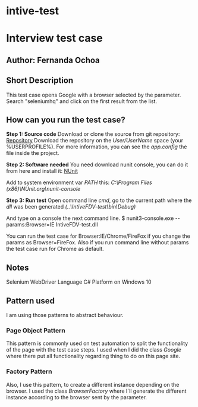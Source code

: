 # intive-test
 # Interview test case
 ## Author: Fernanda Ochoa

 ## Short Description
This test case opens Google with a browser selected by the parameter. Search "seleniumhq" and click on the first result from the list.

 ## How can you run the test case?

 **Step 1: Source code**
Download or clone the source from git repository: [Repository](https://github.com/ferchuochoa/intive-test.git)
Download the repository on the _User/UserName_ space (your %USERPROFILE%). For more information, you can see the _app.config_ the file inside the project. 

 **Step 2: Software needed**
You need download nunit console, you can do it from here and install it:
[NUnit](https://github.com/nunit/nunit-console/releases)

Add to system environment var _PATH_ this: _C:\Program Files (x86)\NUnit.org\nunit-console_

 **Step 3: Run test**
Open command line _cmd_, go to the current path where the _dll_ was been generated _(..\IntiveFDV-test\bin\Debug)_

And type on a console the next command line.
$ nunit3-console.exe --params:Browser=IE IntiveFDV-test.dll

You can run the test case for Browser:IE/Chrome/FireFox if you change the params as Browser=FireFox. Also if you run command line without params the test case run for Chrome as default.

 ## Notes
Selenium WebDriver
Language C#
Platform on Windows 10

 ## Pattern used
 I am using those patterns to abstract behaviour.
 
 ### Page Object Pattern
 This pattern is commonly used on test automation to split the functionality of the page with the test case steps. I used when I did the class _Google_ where there put all functionality regarding thing to do on this page site.
 
 ### Factory Pattern 
 Also, I use this pattern, to create a different instance depending on the browser. I used the class _BrowserFactory_ where I´ll generate the different instance according to the browser sent by the parameter.